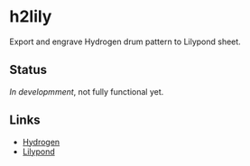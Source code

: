 h2lily
======

Export and engrave Hydrogen drum pattern to Lilypond sheet.

Status
------
*In developmment*, not fully functional yet.

Links
---
- [Hydrogen](http://www.hydrogen-music.org) 
- [Lilypond](http://www.lilypond.org)
